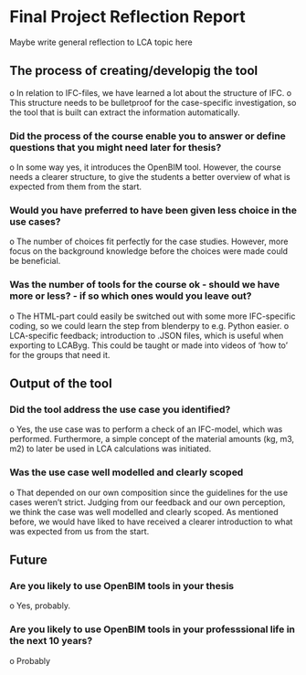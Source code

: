 # Final Project Reflection Report 
Maybe write general reflection to LCA topic here

##  The process of creating/developig the tool
o	In relation to IFC-files, we have learned a lot about the structure of IFC. 
o	This structure needs to be bulletproof for the case-specific investigation, so the tool that is built can extract the information automatically.

### Did the process of the course enable you to answer or define questions that you might need later for thesis?
o	In some way yes, it introduces the OpenBIM tool. However, the course needs a clearer structure, to give the students a better overview of what is expected from them from the start. 

### Would you have preferred to have been given less choice in the use cases?
o	The number of choices fit perfectly for the case studies. However, more focus on the background knowledge before the choices were made could be beneficial. 

### Was the number of tools for the course ok - should we have more or less? - if so which ones would you leave out?
o	The HTML-part could easily be switched out with some more IFC-specific coding, so we could learn the step from blenderpy to e.g. Python easier.
o	LCA-specific feedback; introduction to .JSON files, which is useful when exporting to LCAByg. This could be taught or made into videos of ‘how to’ for the groups that need it.

## Output of the tool
### Did the tool address the use case you identified?
o	Yes, the use case was to perform a check of an IFC-model, which was performed. Furthermore, a simple concept of the material amounts (kg, m3, m2) to later be used in LCA calculations was initiated.

### Was the use case well modelled and clearly scoped
o	That depended on our own composition since the guidelines for the use cases weren’t strict. Judging from our feedback and our own perception, we think the case was well modelled and clearly scoped.  As mentioned before, we would have liked to have received a clearer introduction to what was expected from us from the start. 

## Future
### Are you likely to use OpenBIM tools in your thesis
o	Yes, probably. 
### Are you likely to use OpenBIM tools in your professsional life in the next 10 years?
o	Probably 
